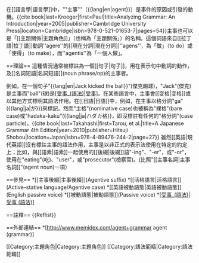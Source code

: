 在[[語言學|語言學]]中，'''主事'''（{{lang|en|agent}}）是事件的原因或引發的動機。<ref>{{cite book|last=Kroeger|first=Paul|title=Analyzing Grammar: An Introduction|year=2005|publisher=Cambridge University Press|location=Cambridge|isbn=978-0-521-01653-7|pages=54}}</ref>主事也可以是「[[主題關係|主題角色]]」（也稱為「主題關係」）的名稱。這個詞語來自[[拉丁語|拉丁語]]動詞''agere''的[[現在分詞|現在分詞]]''agens''，為「做」（to do）或「使得」（to make），而''agentis''為「一個人做」。

==理論==
這種情況通常被標註為一個[[句子|句子]]，用在表示句中動詞的動作，及[[名詞短語|名詞短語]](noun phrase/np)的主事者。

例如，在一個句子"{{lang|en|Jack kicked the ball}}"(傑克踢球)，"Jack"(傑克)是主事而"ball"(球)是[[受事_(語法)|受事]](Patient (grammar))。在某些語言中，主事會[[变格|变格]]或以其他方式標明其語法作用。在[[日語|日語]]中，例如，在主事以格分詞"ga"({{lang|ja|が}})來標記。然而"主格"(nominative case)也被稱為"裸格"(bare case)或"hadaka-kaku"({{lang|ja|ハダカ格}}，即沒標註有任何的"格分詞"(case particle)。<ref name=tarou_takahashi>{{cite book|last=Takahashi|first=Tarou, et al.|title=A Japanese Grammar 4th Edition|year=2010|publisher=Hitsuji Shobou|location=Japan|isbn=978-4-89476-244-2|page=27}}</ref> 雖然[[英語|現代英語]]沒有標註主事的語法作用，主事是以非正式的表示法使用在特定的約定上；比如，與[[語素|語素]]一起使用的[[後綴|後綴]]語"-ing"、"-er"，或"-or"，使用在"eating"(吃)、"user"，或"prosecutor"(檢察官)。(比照"[[主事名詞|主事名詞]]"(agent noun)一項）
<!--
The notion of [[Agency_(philosophy)|agency]] is easy to grasp intuitively but notoriously difficult to define: typical qualities that a grammatical agent often has are that it has [[volition_(linguistics)|volition]], is sentient or perceives, causes a change of state, or moves. The linguist [[David_Dowty|David Dowty]] included these qualities in his definition of a Proto-Agent, and proposed that the nominal with the most elements of the Proto-Agent and the fewest elements of the Proto-Patient tends to be treated as the agent in a sentence.<ref>Dowty, David. 1991. "Thematic proto-roles and argument selection", ''Language'', 67.3:547-619</ref> This solves problems that most semanticists have with deciding on the number and quality of thematic roles. For example, in the sentence ''His energy surprised everyone'', ''His energy'' is the agent, even though it does not have most of the typical agent-like qualities such as perception, movement, or volition. Even Dowty's solution fails for verbs expressing relationships in time:

(1) April precedes May.     vs:      (2) May follows April.

Here what is agent and what is patient must be specified for each individual verb.

The grammatical agent is often confused with the [[subject_(grammar)|subject]], but these two notions are quite distinct: the former is based explicitly on its relationship to the action or event expressed by the [[verb|verb]], whereas the latter is based on the [[information_flow|flow of information]], word order, and importance to the sentence. In a sentence such as "The boy kicked the ball", "the boy" is the agent ''and'' the subject. However, when the sentence is rendered in the [[passive_voice|passive voice]], "The ball was kicked by the boy", "the ball" is the grammatical subject, but "the boy" is still the agent. Many sentences in English and other [[Indo-European_languages|Indo-European languages]] have the agent as subject.

The use of some [[transitive_verbs|transitive verbs]] denoting strictly reciprocal events may involve a conflation of agent and subject. In the sentence "John met Sylvia", for example, though both "John" and "Sylvia" would equally meet Dowty's definition of a Proto-Agent, the co-agent "Sylvia" is downgraded to patient because it is the direct object of the sentence.<ref>Givóm, Tom. 2001. ''Syntax: An Introduction. Volume 1''. John Benjamins Publishing Company. p. 131.</ref>
-->
==參見== 
*[[主事後綴|主事後綴]](Agentive suffix)
*[[活格語言|活格語言]](Active–stative language/Agentive case)
*[[英語被動語態|英語被動語態]](English passive voice)
*[[被動語態|被動語態]](Passive voice)
*[[受事_(語法)|受事 (語法)]](Patient (grammar))

==註釋==
{{Reflist}}

==外部連結==
*[http://www.memidex.com/agent+grammar agent (grammar)]

[[Category:主題角色|Category:主題角色]]
[[Category:語法範疇|Category:語法範疇]]
